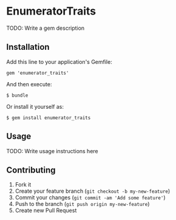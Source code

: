 # EnumeratorTraits

TODO: Write a gem description

## Installation

Add this line to your application's Gemfile:

    gem 'enumerator_traits'

And then execute:

    $ bundle

Or install it yourself as:

    $ gem install enumerator_traits

## Usage

TODO: Write usage instructions here

## Contributing

1. Fork it
2. Create your feature branch (`git checkout -b my-new-feature`)
3. Commit your changes (`git commit -am 'Add some feature'`)
4. Push to the branch (`git push origin my-new-feature`)
5. Create new Pull Request
